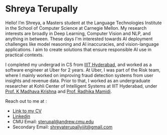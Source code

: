 # Shreya Terupally

Hello! I’m Shreya, a Masters student at the Language Technologies Institute in the School of Computer Science at Carnegie Mellon. My research interests are broadly in Deep Learning, Computer Vision and NLP, and anything in between. These days I'm interested towards AI deployment challenges like model reasoning and AI inaccuracies, and vision-language applications. I aim to create solutions that ensure responsible AI use in practical contexts.

I completed my undergrad in CS from [IIIT Hyderabad](https://www.iiit.ac.in/), and worked as a software engineer at Uber for 2 years. At Uber, I was part of the Risk team, where I mainly worked on improving fraud detection systems from user insights and revenue data. Prior to that, I worked as an undergraduate researcher at Kohli Center of Intelligent Systems at IIIT Hyderabad, under [Prof. K Madhava Krishna](https://www.iiit.ac.in/people/faculty/mkrishna/) and [Prof. Radhika Mamidi](https://www.iiit.ac.in/people/faculty/radhikamamidi/).

Reach out to me at :
- [Link to my CV](https://shreya-terupally.github.io/assets/resume.pdf)
- [Linkedin](https://linkedin.com/shreya-terupally)
- CMU Email: sterupal@andrew.cmu.edu
- Secondary Email: shreyaterupallyiiit@gmail.com

